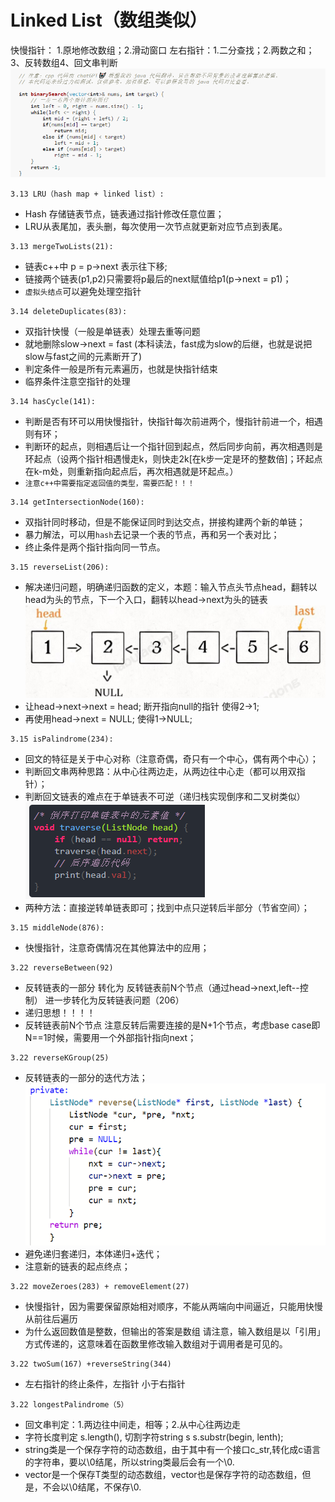 # Linked List（数组类似）
快慢指针： 1.原地修改数组；2.滑动窗口
左右指针：1.二分查找；2.两数之和；3、反转数组4、回文串判断
![avatar](fig/二分查找.png)



```
3.13 LRU（hash map + linked list）:
```
* Hash 存储链表节点，链表通过指针修改任意位置；
* LRU从表尾加，表头删，每次使用一次节点就更新对应节点到表尾。

```
3.13 mergeTwoLists(21):
```
* 链表c++中 p = p->next 表示往下移;
* 链接两个链表(p1,p2)只需要将p最后的next赋值给p1(p->next = p1)；
* `虚拟头结点`可以避免处理空指针


```
3.14 deleteDuplicates(83):
```
* 双指针快慢（一般是单链表）处理去重等问题
* 就地删除slow->next = fast (本科读法，fast成为slow的后继，也就是说把slow与fast之间的元素断开了)
* 判定条件一般是所有元素遍历，也就是快指针结束
* 临界条件注意空指针的处理

```
3.14 hasCycle(141):
```
* 判断是否有环可以用快慢指针，快指针每次前进两个，慢指针前进一个，相遇则有环；
* 判断环的起点，则相遇后让一个指针回到起点，然后同步向前，再次相遇则是环起点（设两个指针相遇慢走k，则快走2k[在k步一定是环的整数倍]；环起点在k-m处，则重新指向起点后，再次相遇就是环起点。）
* `注意c++中需要指定返回值的类型，需要匹配！！！`

```
3.14 getIntersectionNode(160):
```
* 双指针同时移动，但是不能保证同时到达交点，拼接构建两个新的单链；
* 暴力解法，可以用`hash`去记录一个表的节点，再和另一个表对比；
* 终止条件是两个指针指向同一节点。

```
3.15 reverseList(206):
```
* 解决递归问题，明确递归函数的定义，本题：输入节点头节点head，翻转以head为头的节点，下一个入口，翻转以head->next为头的链表
![avatar](fig/3.15reverse.jpg)
* 让head->next->next = head; 断开指向null的指针 使得2->1;
* 再使用head->next = NULL; 使得1->NULL;
  

```
3.15 isPalindrome(234):
```
* 回文的特征是关于中心对称（注意奇偶，奇只有一个中心，偶有两个中心）；
* 判断回文串两种思路：从中心往两边走，从两边往中心走（都可以用双指针）；
* 判断回文链表的难点在于单链表不可逆（递归栈实现倒序和二叉树类似）
![avatar](fig/3.15traverse.jpg)
* 两种方法：直接逆转单链表即可；找到中点只逆转后半部分（节省空间）；
  
```
3.15 middleNode(876):
```
* 快慢指针，注意奇偶情况在其他算法中的应用；

```
3.22 reverseBetween(92)
```
* 反转链表的一部分 转化为 反转链表前N个节点（通过head->next,left--控制） 进一步转化为反转链表问题（206）
* 递归思想！！！！
* 反转链表前N个节点 注意反转后需要连接的是N+1个节点，考虑base case即 N==1时候，需要用一个外部指针指向next；

```
3.22 reverseKGroup(25)
```
* 反转链表的一部分的迭代方法；
![avatar](fig/3.22reverselist.png)
* 避免递归套递归，本体递归+迭代；
* 注意新的链表的起点终点；


```
3.22 moveZeroes(283) + removeElement(27)
```
* 快慢指针，因为需要保留原始相对顺序，不能从两端向中间逼近，只能用快慢从前往后遍历
* 为什么返回数值是整数，但输出的答案是数组
请注意，输入数组是以「引用」方式传递的，这意味着在函数里修改输入数组对于调用者是可见的。

```
3.22 twoSum(167) +reverseString(344)
```
* 左右指针的终止条件，左指针 小于右指针


```
3.22 longestPalindrome（5）
```
* 回文串判定：1.两边往中间走，相等；2.从中心往两边走
* 字符长度判定 s.length(), 切割字符string s s.substr(begin, lenth);
* string类是一个保存字符的动态数组，由于其中有一个接口c_str,转化成c语言的字符串，要以\0结尾，所以string类最后会有一个\0.
* vector<T>是一个保存T类型的动态数组，vector<char>也是保存字符的动态数组，但是，不会以\0结尾，不保存\0.


